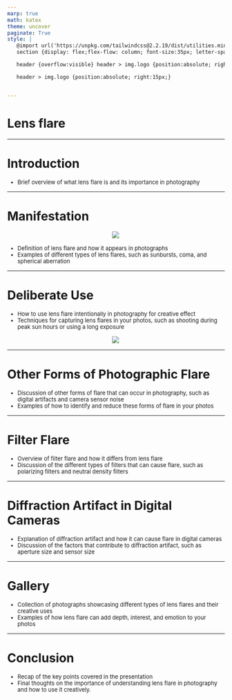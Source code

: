 ```yaml
---
marp: true
math: katex
theme: uncover
paginate: True
style: |
   @import url('https://unpkg.com/tailwindcss@2.2.19/dist/utilities.min.css');
   section {display: flex;flex-flow: column; font-size:35px; letter-spacing:1.4px;}

   header {overflow:visible} header > img.logo {position:absolute; right:15px;}

   header > img.logo {position:absolute; right:15px;}


---
```

<!-- backgroundImage: url('backgrounds/aaabstract (2).png') -->
<!-- _class: lead -->

 # Lens flare

---
<style scoped>p,li {font-size:0.96em}</style>

 # Introduction

- Brief overview of what lens flare is and its importance in photography

---
<style scoped>p,li {font-size:0.88em}</style>

 # Manifestation
<div style="display: flex; flex: 1 1 auto; flex-flow: row; min-height: 0"><div style="display: flex; flex: 1 1 auto; justify-content: center;min-height:0;min-width:0; margin-bottom:0.1em;;margin-right:0.15em">
<img style='object-fit: contain; max-height:100%; max-width:100%; background-color: rgba(0,0,0,0);' src='https://upload.wikimedia.org/wikipedia/commons/thumb/e/e5/CCTV_Lens_flare.jpg/220px-CCTV_Lens_flare.jpg'/>
</div>
</div>

- Definition of lens flare and how it appears in photographs
- Examples of different types of lens flares, such as sunbursts, coma, and spherical aberration

---
<style scoped>p,li {font-size:0.88em}</style>

 # Deliberate Use
- How to use lens flare intentionally in photography for creative effect
- Techniques for capturing lens flares in your photos, such as shooting during peak sun hours or using a long exposure
<div style="display: flex; flex: 1 1 auto; flex-flow: row; min-height: 0"><div style="display: flex; flex: 1 1 auto; justify-content: center;min-height:0;min-width:0; margin-bottom:0.1em;;margin-right:0.15em">
<img style='object-fit: contain; max-height:100%; max-width:100%; background-color: rgba(0,0,0,0);' src='https://upload.wikimedia.org/wikipedia/commons/thumb/4/46/Lens_Flare_at_Borobudur_Stairs_Kala_Arches.JPG/170px-Lens_Flare_at_Borobudur_Stairs_Kala_Arches.JPG'/>
</div>
</div>


---
<style scoped>p,li {font-size:0.92em}</style>

 # Other Forms of Photographic Flare

- Discussion of other forms of flare that can occur in photography, such as digital artifacts and camera sensor noise
- Examples of how to identify and reduce these forms of flare in your photos

---
<style scoped>p,li {font-size:0.92em}</style>

 # Filter Flare

- Overview of filter flare and how it differs from lens flare
- Discussion of the different types of filters that can cause flare, such as polarizing filters and neutral density filters

---
<style scoped>p,li {font-size:0.92em}</style>

 # Diffraction Artifact in Digital Cameras
- Explanation of diffraction artifact and how it can cause flare in digital cameras
- Discussion of the factors that contribute to diffraction artifact, such as aperture size and sensor size


---
<style scoped>p,li {font-size:0.92em}</style>

 # Gallery

- Collection of photographs showcasing different types of lens flares and their creative uses
- Examples of how lens flare can add depth, interest, and emotion to your photos

---
<style scoped>p,li {font-size:0.92em}</style>

 # Conclusion
- Recap of the key points covered in the presentation
- Final thoughts on the importance of understanding lens flare in photography and how to use it creatively.
